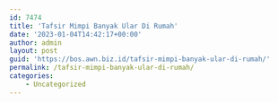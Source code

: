 ```yaml
---
id: 7474
title: 'Tafsir Mimpi Banyak Ular Di Rumah'
date: '2023-01-04T14:42:17+00:00'
author: admin
layout: post
guid: 'https://bos.awn.biz.id/tafsir-mimpi-banyak-ular-di-rumah/'
permalink: /tafsir-mimpi-banyak-ular-di-rumah/
categories:
    - Uncategorized
---
```


